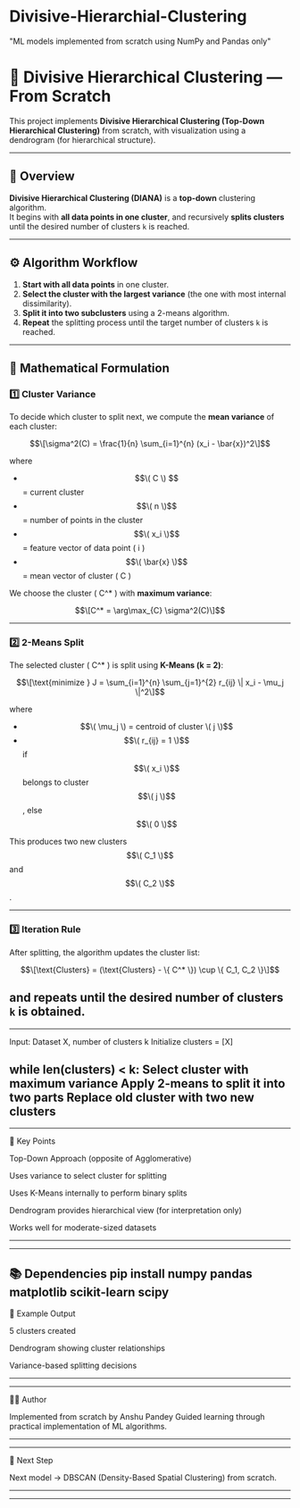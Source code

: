 # Divisive-Hierarchial-Clustering
"ML models implemented from scratch using NumPy and Pandas only"

# 🧩 Divisive Hierarchical Clustering — From Scratch

This project implements **Divisive Hierarchical Clustering (Top-Down Hierarchical Clustering)** from scratch, with visualization using a dendrogram (for hierarchical structure).

---

## 📘 Overview

**Divisive Hierarchical Clustering (DIANA)** is a **top-down** clustering algorithm.  
It begins with **all data points in one cluster**, and recursively **splits clusters** until the desired number of clusters `k` is reached.

---

## ⚙️ Algorithm Workflow

1. **Start with all data points** in one cluster.
2. **Select the cluster with the largest variance** (the one with most internal dissimilarity).
3. **Split it into two subclusters** using a 2-means algorithm.
4. **Repeat** the splitting process until the target number of clusters `k` is reached.

---

## 🧮 Mathematical Formulation

### 1️⃣ Cluster Variance

To decide which cluster to split next, we compute the **mean variance** of each cluster:

$$\[\sigma^2(C) = \frac{1}{n} \sum_{i=1}^{n} (x_i - \bar{x})^2\]$$

where  
- $$\( C \) $$= current cluster  
- $$\( n \)$$ = number of points in the cluster  
- $$\( x_i \)$$ = feature vector of data point \( i \)  
- $$\( \bar{x} \)$$ = mean vector of cluster \( C \)

We choose the cluster \( C^* \) with **maximum variance**:

$$\[C^* = \arg\max_{C} \sigma^2(C)\]$$

---

### 2️⃣ 2-Means Split

The selected cluster \( C^* \) is split using **K-Means (k = 2)**:

$$\[\text{minimize } J = \sum_{i=1}^{n} \sum_{j=1}^{2} r_{ij} \| x_i - \mu_j \|^2\]$$

where  
- $$\( \mu_j \) = centroid of cluster \( j \)$$  
- $$\( r_{ij} = 1 \)$$ if $$\( x_i \)$$ belongs to cluster $$\( j \)$$, else $$\( 0 \)$$

This produces two new clusters $$\( C_1 \)$$ and $$\( C_2 \)$$.

---

### 3️⃣ Iteration Rule

After splitting, the algorithm updates the cluster list:

$$\[\text{Clusters} = (\text{Clusters} - \{ C^* \}) \cup \{ C_1, C_2 \}\]$$

and repeats until the desired number of clusters `k` is obtained.
---------------------------------------------------------------------------------------------------------------------------------------------------------------------------------------------------------
------------------------------------------------------------------------------------------------------------------------------------------------------------------------------------------------------------

Input: Dataset X, number of clusters k Initialize clusters = [X]

while len(clusters) < k: Select cluster with maximum variance Apply 2-means to split it into two parts Replace old cluster with two new clusters
---------------------------------------------------------------------------------------------------------------------------------------------------------------------------------------------------------
---------------------------------------------------------------------------------------------------------------------------------------------------------------------------------------------------------
🧠 Key Points

Top-Down Approach (opposite of Agglomerative)

Uses variance to select cluster for splitting

Uses K-Means internally to perform binary splits

Dendrogram provides hierarchical view (for interpretation only)

Works well for moderate-sized datasets


---------------------------------------------------------------------------------------------------------------------------------------------------------------------------------------------------------
------------------------------------------------------------------------------------------------------------------------------------------------------------------------------------------------------------

📚 Dependencies
pip install numpy pandas matplotlib scikit-learn scipy
---------------------------------------------------------------------------------------------------------------------------------------------------------------------------------------------------------
🧩 Example Output

5 clusters created

Dendrogram showing cluster relationships

Variance-based splitting decisions


---------------------------------------------------------------------------------------------------------------------------------------------------------------------------------------------------------
------------------------------------------------------------------------------------------------------------------------------------------------------------------------------------------------------------

🧑‍💻 Author

Implemented from scratch by Anshu Pandey
Guided learning through practical implementation of ML algorithms.


------------------------------------------------------------------------------------------------------------------------------------------------------------------------------------------------------------
---------------------------------------------------------------------------------------------------------------------------------------------------------------------------------------------------------
🌟 Next Step

Next model → DBSCAN (Density-Based Spatial Clustering) from scratch.

---------------------------------------------------------------------------------------------------------------------------------------------------------------------------------------------------------
---------------------------------------------------------------------------------------------------------------------------------------------------------------------------------------------------------
